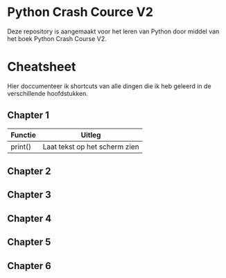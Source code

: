 # Python Crash Cource V2

Deze repository is aangemaakt voor het leren van Python door middel van het boek Python Crash Course V2.

# Cheatsheet
Hier doccumenteer ik shortcuts van alle dingen die ik heb geleerd in de verschillende hoofdstukken.

## Chapter 1
|Functie|Uitleg|
|---|---|
|print()|Laat tekst op het scherm zien|


## Chapter 2

## Chapter 3

## Chapter 4

## Chapter 5

## Chapter 6
